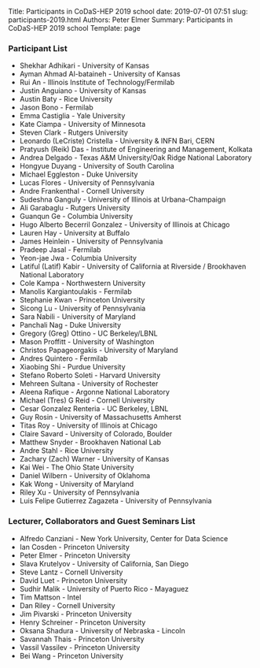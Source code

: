 Title: Participants in CoDaS-HEP 2019 school
date: 2019-07-01 07:51
slug: participants-2019.html
Authors: Peter Elmer
Summary: Participants in CoDaS-HEP 2019 school
Template: page


### Participant List

  * Shekhar Adhikari - University of Kansas
  * Ayman Ahmad Al-bataineh - University of Kansas
  * Rui An - Illinois Institute of Technology/Fermilab
  * Justin Anguiano - University of Kansas
  * Austin Baty - Rice University
  * Jason Bono - Fermilab
  * Emma Castiglia - Yale University
  * Kate Ciampa - University of Minnesota
  * Steven Clark - Rutgers University
  * Leonardo (LeCriste) Cristella - University & INFN Bari, CERN
  * Pratyush (Reik) Das - Institute of Engineering and Management, Kolkata
  * Andrea Delgado - Texas A&M University/Oak Ridge National Laboratory 
  * Hongyue Duyang - University of South Carolina
  * Michael Eggleston - Duke University
  * Lucas Flores - University of Pennsylvania
  * Andre Frankenthal - Cornell University
  * Sudeshna Ganguly - University of Illinois at Urbana-Champaign
  * Ali Garabaglu - Rutgers University 
  * Guanqun Ge - Columbia University
  * Hugo Alberto Becerril Gonzalez - University of Illinois at Chicago 
  * Lauren Hay - University at Buffalo
  * James Heinlein - University of Pennsylvania
  * Pradeep Jasal - Fermilab
  * Yeon-jae Jwa - Columbia University
  * Latiful (Latif) Kabir - University of California at Riverside / Brookhaven National Laboratory
  * Cole Kampa - Northwestern University
  * Manolis Kargiantoulakis - Fermilab
  * Stephanie Kwan - Princeton University
  * Sicong Lu - University of Pennsylvania
  * Sara Nabili - University of Maryland
  * Panchali Nag - Duke University
  * Gregory (Greg) Ottino - UC Berkeley/LBNL
  * Mason Proffitt - University of Washington
  * Christos Papageorgakis - University of Maryland
  * Andres Quintero - Fermilab
  * Xiaobing Shi - Purdue University
  * Stefano Roberto Soleti - Harvard University
  * Mehreen Sultana - University of Rochester
  * Aleena Rafique - Argonne National Laboratory
  * Michael (Tres) G Reid - Cornell University
  * Cesar Gonzalez Renteria - UC Berkeley, LBNL
  * Guy Rosin - University of Massachusetts Amherst
  * Titas Roy - University of Illinois at Chicago
  * Claire Savard - University of Colorado, Boulder
  * Matthew Snyder - Brookhaven National Lab
  * Andre Stahl - Rice University
  * Zachary (Zach) Warner - University of Kansas
  * Kai Wei - The Ohio State University
  * Daniel Wilbern - University of Oklahoma
  * Kak Wong - University of Maryland
  * Riley Xu - University of Pennsylvania
  * Luis Felipe Gutierrez Zagazeta - University of Pennsylvania

### Lecturer, Collaborators and Guest Seminars List

  * Alfredo Canziani - New York University, Center for Data Science
  * Ian Cosden - Princeton University
  * Peter Elmer - Princeton University
  * Slava Krutelyov - University of California, San Diego
  * Steve Lantz - Cornell University
  * David Luet - Princeton University
  * Sudhir Malik - University of Puerto Rico - Mayaguez
  * Tim Mattson - Intel
  * Dan Riley - Cornell University
  * Jim Pivarski - Princeton University
  * Henry Schreiner - Princeton University
  * Oksana Shadura - University of Nebraska - Lincoln
  * Savannah Thais - Princeton University
  * Vassil Vassilev - Princeton University
  * Bei Wang - Princeton University


